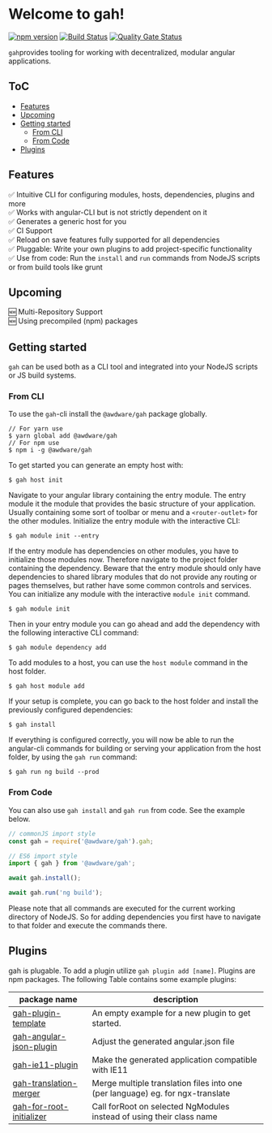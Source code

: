 
# Welcome to gah!
[![npm version](https://badge.fury.io/js/%40gah%2Fcli.svg)](https://badge.fury.io/js/%40gah%2Fcli) [![Build Status](https://dev.azure.com/loaderb0t/gah/_apis/build/status/ci-gah?repoName=gahjs%2Fcore&branchName=main)](https://dev.azure.com/loaderb0t/gah/_build/latest?definitionId=27&repoName=gahjs%2Fcore&branchName=main) [![Quality Gate Status](https://sonarcloud.io/api/project_badges/measure?project=gahjs_core&metric=alert_status)](https://sonarcloud.io/dashboard?id=gahjs_core)

`gah`provides tooling for working with decentralized, modular angular applications.

## ToC
- [Features](#features)
- [Upcoming](#upcoming)
- [Getting started](#getting-started)
  * [From CLI](#from-cli)
  * [From Code](#from-code)
- [Plugins](#plugins)


## Features
✅ Intuitive CLI for configuring modules, hosts, dependencies, plugins and more  
✅ Works with angular-CLI but is not strictly dependent on it  
✅ Generates a generic host for you  
✅ CI Support  
✅ Reload on save features fully supported for all dependencies  
✅ Pluggable: Write your own plugins to add project-specific functionality  
✅ Use from code: Run the `install` and `run` commands from NodeJS scripts or from build tools like grunt  

## Upcoming
🆕 Multi-Repository Support  
🆕 Using precompiled (npm) packages   

## Getting started
`gah` can be used both as a CLI tool and integrated into your NodeJS scripts or JS build systems.

### From CLI
To use the `gah`-cli install the `@awdware/gah` package globally.
```
// For yarn use
$ yarn global add @awdware/gah
// For npm use
$ npm i -g @awdware/gah
```
To get started you can generate an empty host with:
```
$ gah host init
```
Navigate to your angular library containing the entry module. The entry module it the module that provides the basic structure of your application. Usually containing some sort of toolbar or menu and a `<router-outlet>` for the other modules. Initialize the entry module with the interactive CLI:
```
$ gah module init --entry
```
If the entry module has dependencies on other modules, you have to initialize those modules now. Therefore navigate to the project folder containing the dependency. Beware that the entry module should only have dependencies to shared library modules that do not provide any routing or pages themselves, but rather have some common controls and services. You can initialize any module with the interactive `module init` command.
```
$ gah module init
```
Then in your entry module you can go ahead and add the dependency with the following interactive CLI command:
```
$ gah module dependency add
```
To add modules to a host, you can use the `host module` command in the host folder.
```
$ gah host module add
```
If your setup is complete, you can go back to the host folder and install the previously configured dependencies:
```
$ gah install
```
If everything is configured correctly, you will now  be able to run the angular-cli commands for building or serving your application from the host folder, by using the `gah run` command:
```
$ gah run ng build --prod
```

### From Code
You can also use `gah install` and `gah run` from code. See the example below.
```TypeScript
// commonJS import style
const gah = require('@awdware/gah').gah;

// ES6 import style
import { gah } from '@awdware/gah';

await gah.install();

await gah.run('ng build');
```
Please note that all commands are executed for the current working directory of NodeJS. So for adding dependencies you first have to navigate to that folder and execute the commands there.

## Plugins
gah is plugable. To add a plugin utilize `gah plugin add [name]`. Plugins are npm packages.
The following Table contains some example plugins:

| package name                                                                    | description                                                                    |
|---------------------------------------------------------------------------------|--------------------------------------------------------------------------------|
| [gah-plugin-template](https://github.com/awdware/gah-plugin-template)           | An empty example for a new plugin to get started.                              |
| [gah-angular-json-plugin](https://github.com/awdware/gah-angular-json-plugin)   | Adjust the generated angular.json file                                         |
| [gah-ie11-plugin](https://github.com/awdware/gah-ie11-plugin)                   | Make the generated application compatible with IE11                            |
| [gah-translation-merger](https://github.com/awdware/gah-translation-merger)     | Merge multiple translation files into one (per language) eg. for ngx-translate |
| [gah-for-root-initializer](https://github.com/awdware/gah-for-root-initializer) | Call forRoot on selected NgModules instead of using their class name           |
